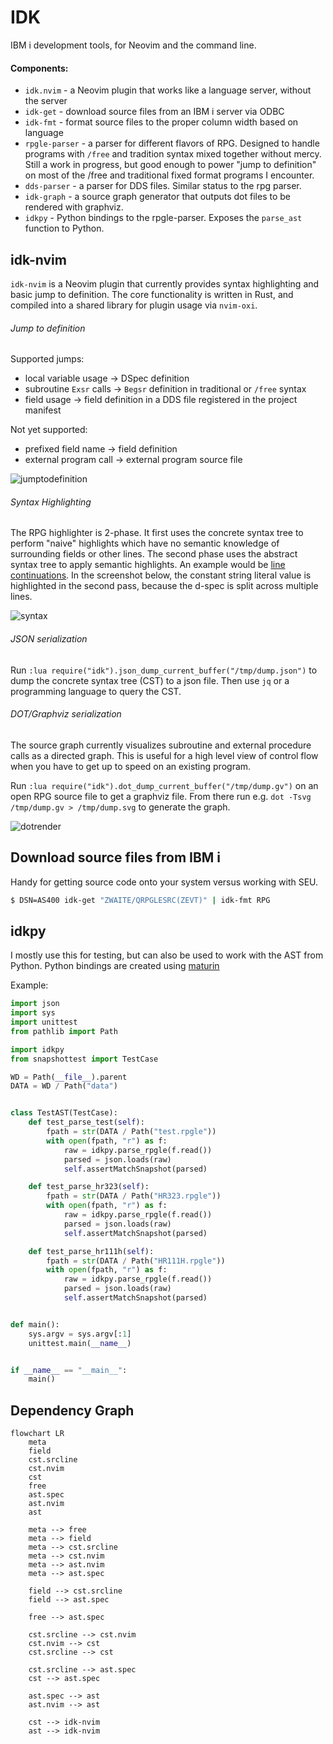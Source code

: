 # IDK

IBM i development tools, for Neovim and the command line.

#### Components:

- `idk.nvim` - a Neovim plugin that works like a language server,
  without the server
- `idk-get` - download source files from an IBM i server via ODBC
- `idk-fmt` - format source files to the proper column width based on
  language
- `rpgle-parser` - a parser for different flavors of RPG. Designed to
  handle programs with `/free` and tradition syntax mixed together without
  mercy. Still a work in progress, but good enough to power "jump to definition"
  on most of the /free and traditional fixed format programs I encounter.
- `dds-parser` - a parser for DDS files. Similar status to the rpg parser.
- `idk-graph` - a source graph generator that outputs dot files to be
  rendered with graphviz.
- `idkpy` - Python bindings to the rpgle-parser. Exposes the `parse_ast` function to
  Python.

## idk-nvim

`idk-nvim` is a Neovim plugin that currently provides syntax highlighting and
basic jump to definition. The core functionality is written in Rust, and
compiled into a shared library for plugin usage via `nvim-oxi`.

###### Jump to definition

Supported jumps:

- local variable usage -> DSpec definition
- subroutine `Exsr` calls -> `Begsr` definition in traditional or `/free` syntax
- field usage -> field definition in a DDS file registered in the project manifest

Not yet supported:
- prefixed field name -> field definition
- external program call -> external program source file

![jumptodefinition](./assets/jumptodefinition.gif)

###### Syntax Highlighting

The RPG highlighter is 2-phase. It first uses the concrete syntax tree to
perform "naive" highlights which have no semantic knowledge of surrounding
fields or other lines. The second phase uses the abstract syntax tree to apply
semantic highlights. An example would be [line
continuations](https://www.ibm.com/docs/en/i/7.4?topic=entries-continuation-rules).
In the screenshot below, the constant string literal value is highlighted in
the second pass, because the d-spec is split across multiple lines.

![syntax](./assets/readme-syntax.png)

###### JSON serialization

Run `:lua require("idk").json_dump_current_buffer("/tmp/dump.json")` to dump the concrete
syntax tree (CST) to a json file. Then use `jq` or a programming language to query the
CST.

###### DOT/Graphviz serialization

The source graph currently visualizes subroutine and external procedure calls as a directed
graph. This is useful for a high level view of control flow when you have to get up to
speed on an existing program.

Run `:lua require("idk").dot_dump_current_buffer("/tmp/dump.gv")` on an open RPG
source file to get a graphviz file. From there run e.g. `dot -Tsvg /tmp/dump.gv > /tmp/dump.svg`
to generate the graph.

![dotrender](./assets/readme-dotrender.svg)


## Download source files from IBM i

Handy for getting source code onto your system versus working with SEU.

```sh
$ DSN=AS400 idk-get "ZWAITE/QRPGLESRC(ZEVT)" | idk-fmt RPG
```

## idkpy

I mostly use this for testing, but can also be used to work with the AST from Python.
Python bindings are created using [maturin](https://github.com/PyO3/maturin)

Example:

```python
import json
import sys
import unittest
from pathlib import Path

import idkpy
from snapshottest import TestCase

WD = Path(__file__).parent
DATA = WD / Path("data")


class TestAST(TestCase):
    def test_parse_test(self):
        fpath = str(DATA / Path("test.rpgle"))
        with open(fpath, "r") as f:
            raw = idkpy.parse_rpgle(f.read())
            parsed = json.loads(raw)
            self.assertMatchSnapshot(parsed)

    def test_parse_hr323(self):
        fpath = str(DATA / Path("HR323.rpgle"))
        with open(fpath, "r") as f:
            raw = idkpy.parse_rpgle(f.read())
            parsed = json.loads(raw)
            self.assertMatchSnapshot(parsed)

    def test_parse_hr111h(self):
        fpath = str(DATA / Path("HR111H.rpgle"))
        with open(fpath, "r") as f:
            raw = idkpy.parse_rpgle(f.read())
            parsed = json.loads(raw)
            self.assertMatchSnapshot(parsed)


def main():
    sys.argv = sys.argv[:1]
    unittest.main(__name__)


if __name__ == "__main__":
    main()
```


## Dependency Graph
```mermaid
flowchart LR
    meta
    field
    cst.srcline
    cst.nvim
    cst
    free
    ast.spec
    ast.nvim
    ast

    meta --> free
    meta --> field
    meta --> cst.srcline
    meta --> cst.nvim
    meta --> ast.nvim
    meta --> ast.spec

    field --> cst.srcline
    field --> ast.spec

    free --> ast.spec

    cst.srcline --> cst.nvim
    cst.nvim --> cst
    cst.srcline --> cst

    cst.srcline --> ast.spec
    cst --> ast.spec

    ast.spec --> ast
    ast.nvim --> ast

    cst --> idk-nvim
    ast --> idk-nvim
```


